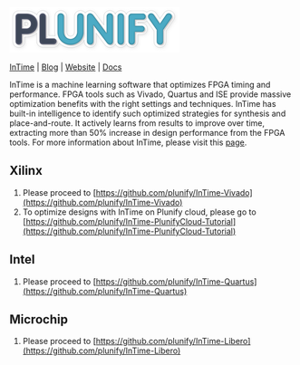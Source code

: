 ![alt text](images/Plunify_Logo_300.png)


[InTime](https://www.plunify.com/en/intime/) | [Blog](https://support.plunify.com/en/blog/) | [Website](https://www.plunify.com/) | [Docs](/docs/) 

InTime is a machine learning software that optimizes FPGA timing and performance. FPGA tools such as Vivado, Quartus and ISE provide massive optimization benefits with the right settings and techniques. InTime has built-in intelligence to identify such optimized strategies for synthesis and place-and-route. It actively learns from results to improve over time, extracting more than 50% increase in design performance from the FPGA tools. For more information about InTime, please visit this [page](https://www.plunify.com/en/intime/).

## Xilinx
1. Please proceed to [https://github.com/plunify/InTime-Vivado](https://github.com/plunify/InTime-Vivado)
2. To optimize designs with InTime on Plunify cloud, please go to [https://github.com/plunify/InTime-PlunifyCloud-Tutorial](https://github.com/plunify/InTime-PlunifyCloud-Tutorial)

## Intel
1. Please proceed to [https://github.com/plunify/InTime-Quartus](https://github.com/plunify/InTime-Quartus)

## Microchip
1. Please proceed to [https://github.com/plunify/InTime-Libero](https://github.com/plunify/InTime-Libero)

